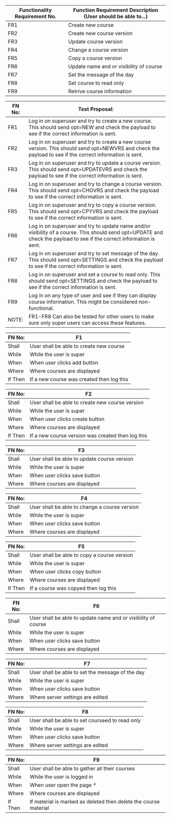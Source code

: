 | Functionality Requirement No. | Function Requirement Description (User should be able to...) |
 | --- | --- |
 | FR1 | Create new course |
 | FR2 | Create new course version |
 | FR3 | Update course version |
 | FR4 | Change a course version |
 | FR5 | Copy a course version |
 | FR6 | Update name and or visibility of course |
 | FR7 | Set the message of the day |
 | FR8 | Set course to read only |
 | FR9 | Retrive course information |
 
 | FN No: | Test Proposal: |
 | --- | --- |
 | FR1 | Log in on superuser and try to create a new course. This should send opt=NEW and check the payload to see if the correct information is sent. |
 | FR2 | Log in on superuser and try to create a new course version. This should send opt=NEWVRS and check the payload to see if the correct information is sent. |
 | FR3 | Log in on superuser and try to update a course version. This should send opt=UPDATEVRS and check the payload to see if the correct information is sent. |
 | FR4 | Log in on superuser and try to change a course version. This should send opt=CHGVRS and check the payload to see if the correct information is sent. |
 | FR5 | Log in on superuser and try to copy a course version. This should send opt=CPYVRS and check the payload to see if the correct information is sent. |
 | FR6 | Log in on superuser and try to update name and/or visibility of a course. This should send opt=UPDATE and check the payload to see if the correct information is sent. |
 | FR7 | Log in on superuser and try to set message of the day. This should send opt=SETTINGS and check the payload to see if the correct information is sent. |
 | FR8 | Log in on superuser and set a course to read only. This should send opt=SETTINGS and check the payload to see if the correct information is sent. |
 | FR9 | Log in on any type of user and see if they can display course information. This might be considered non-functional. |
 | NOTE: | FR1-FR8 Can also be tested for other users to make sure only super users can access these features. |

 | FN No: | F1 |
 | --- | --- |
 | Shall | User shall be able to create new course |
 | While | While the user is super |
 | When | When user clicks add button |
 | Where | Where courses are displayed |
 | If Then | If a new course was created then log this |
 
 | FN No: | F2 |
 | --- | --- |
 | Shall | User shall be able to create new course version |
 | While | While the user is super |
 | When | When user clicks create button |
 | Where | Where courses are displayed |
 | If Then | If a new course version was created then log this |
 
 | FN No: | F3 |
 | --- | --- |
 | Shall | User shall be able to update course version |
 | While | While the user is super |
 | When | When user clicks save button |
 | Where | Where courses are displayed |
 
 | FN No: | F4 |
 | --- | --- |
 | Shall | User shall be able to change a course version |
 | While | While the user is super |
 | When | When user clicks save button |
 | Where | Where courses are displayed |
 
 | FN No: | F5 |
 | --- | --- |
 | Shall | User shall be able to copy a course version |
 | While | While the user is super |
 | When | When user clicks copy button |
 | Where | Where courses are displayed |
 | If Then | If a course was copyed then log this |
 
 | FN No: | F6 |
 | --- | --- |
 | Shall | User shall be able to update name and or visibility of course |
 | While | While the user is super |
 | When | When user clicks save button |
 | Where | Where courses are displayed |
 
 | FN No: | F7 |
 | --- | --- |
 | Shall | User shall be able to set the message of the day |
 | While | While the user is super |
 | When | When user clicks save button |
 | Where | Where server settings are edited |
 
 | FN No: | F8 |
 | --- | --- |
 | Shall | User shall be able to set courseed to read only |
 | While | While the user is super |
 | When | When user clicks save button |
 | Where | Where server settings are edited |
 
 | FN No: | F9 |
 | --- | --- |
 | Shall | User shall be able to gather all their courses |
 | While | While the user is logged in |
 | When | When user open the page * |
 | Where | Where courses are displayed |
 | If Then | If material is marked as deleted then delete the course material |
 
 
